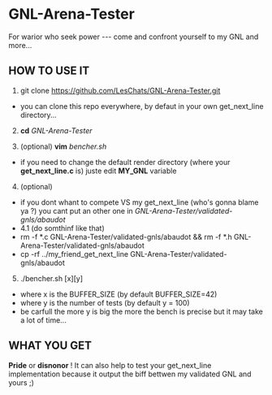 # GNL-Arena-Tester
For warior who seek power --- come and confront yourself to my GNL and more...

## HOW TO USE IT


1. git clone https://github.com/LesChats/GNL-Arena-Tester.git
  - you can clone this repo everywhere, by defaut in your own get_next_line directory...

2. **cd** *GNL-Arena-Tester*

3. \(optional) **vim** *bencher.sh*
  - if you need to change the default render directory (where your **get_next_line.c** is) juste edit **MY_GNL** variable
4. \(optional) 
- if you dont whant to compete VS my get_next_line (who's gonna blame ya ?) you cant put an other one in *GNL-Arena-Tester/validated-gnls/abaudot*
- 4.1 \(do somthinf like that)
- rm -f *.c GNL-Arena-Tester/validated-gnls/abaudot && rm -f *.h GNL-Arena-Tester/validated-gnls/abaudot
- cp -rf ../my_friend_get_next_line GNL-Arena-Tester/validated-gnls/abaudot
5. ./bencher.sh [x][y]
  - where x is the BUFFER_SIZE (by default BUFFER_SIZE=42)
  - where y is the number of tests (by default y = 100)
  - be carfull the more y is big the more the bench is precise but it may take a lot of time...

## WHAT YOU GET

**Pride** or **disnonor** ! 
It can also help to test your get_next_line implementation because it output the biff bettwen my validated GNL and yours ;) 
  
